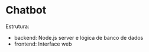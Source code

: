 # Chatbot

Estrutura:

- backend: Node.js server e lógica de banco de dados
- frontend: Interface web
